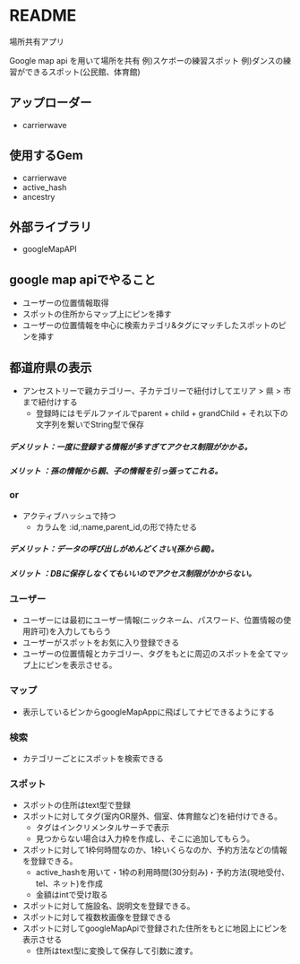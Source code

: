 # README


場所共有アプリ

Google map api を用いて場所を共有
例)スケボーの練習スポット
例)ダンスの練習ができるスポット(公民館、体育館)

## アップローダー
- carrierwave

## 使用するGem
- carrierwave
- active_hash
- ancestry

## 外部ライブラリ
- googleMapAPI


## google map apiでやること
- ユーザーの位置情報取得
- スポットの住所からマップ上にピンを挿す
- ユーザーの位置情報を中心に検索カテゴリ&タグにマッチしたスポットのピンを挿す

## 都道府県の表示
- アンセストリーで親カテゴリー、子カテゴリーで紐付けしてエリア > 県 > 市まで紐付けする
  - 登録時にはモデルファイルでparent + child + grandChild + それ以下の文字列を繋いでString型で保存
##### デメリット：一度に登録する情報が多すぎてアクセス制限がかかる。
##### メリット  ：孫の情報から親、子の情報を引っ張ってこれる。
### or
- アクティブハッシュで持つ
  - カラムを :id,:name,parent_id,の形で持たせる
##### デメリット：データの呼び出しがめんどくさい(孫から親)。
##### メリット  ：DBに保存しなくてもいいのでアクセス制限がかからない。

### ユーザー
- ユーザーには最初にユーザー情報(ニックネーム、パスワード、位置情報の使用許可)を入力してもらう
- ユーザーがスポットをお気に入り登録できる
- ユーザーの位置情報とカテゴリー、タグをもとに周辺のスポットを全てマップ上にピンを表示させる。

### マップ
- 表示しているピンからgoogleMapAppに飛ばしてナビできるようにする

### 検索
- カテゴリーごとにスポットを検索できる

### スポット
- スポットの住所はtext型で登録
- スポットに対してタグ(室内OR屋外、個室、体育館など)を紐付けできる。
  - タグはインクリメンタルサーチで表示
  - 見つからない場合は入力枠を作成し、そこに追加してもらう。
- スポットに対して1枠何時間なのか、1枠いくらなのか、予約方法などの情報を登録できる。
  - active_hashを用いて・1枠の利用時間(30分刻み)・予約方法(現地受付、tel、ネット)を作成
  - 金額はintで受け取る
- スポットに対して施設名、説明文を登録できる。
- スポットに対して複数枚画像を登録できる
- スポットに対してgoogleMapApiで登録された住所をもとに地図上にピンを表示させる
  - 住所はtext型に変換して保存して引数に渡す。